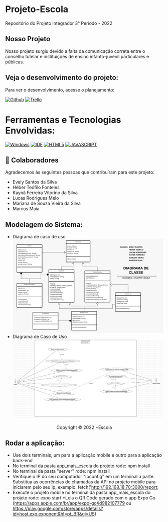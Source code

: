# Projeto-Escola
Repositório do Projeto Integrador 3° Período - 2022 

## Nosso Projeto
Nosso projeto surgiu devido a falta da comunicação correta entre o conselho tutelar e instituições de ensino infanto-juvenil particulares e públicas.
## Veja o desenvolvimento do projeto:

Para ver o desenvolvimento, acesse o planejamento:

[![Github](https://img.shields.io/badge/GitHub-100000?style=for-the-badge&logo=github&logoColor=white)](https://github.com/Evely-27/Projeto-Escola.git)
[![Trello](https://img.shields.io/badge/Trello-0052CC?style=for-the-badge&logo=trello&logoColor=white)]( https://trello.com/invite/b/ic0gvbA2/ba5696746bcb8b7edf149389ef236b44/atividades )

# Ferramentas e Tecnologias Envolvidas:
[![Windows](https://img.shields.io/badge/Windows-0078D6?style=for-the-badge&logo=windows&logoColor=white)](https://www.microsoft.com/pt-br/windows/get-windows-10)
[![IDE](https://img.shields.io/badge/Visual_studio_code-0078D4?style=for-the-badge&logo=visual%20studio%20code&logoColor=white)](https://code.visualstudio.com/)
[![HTML5](https://img.shields.io/badge/HTML5-E34F26?style=for-the-badge&logo=html5&logoColor=white)](https://developer.mozilla.org/pt-BR/docs/Web/HTML)
[![JAVASCRIPT](https://img.shields.io/badge/JavaScript-F7DF1E?style=for-the-badge&logo=javascript&logoColor=black)](https://developer.mozilla.org/pt-BR/docs/Web/JavaScript)

## 🤝 Colaboradores

Agradecemos às seguintes pessoas que contribuíram para este projeto:
* Evely Santos da Silva
* Héber Teófilo Fonteles
* Kaynã Ferreira Vitorino da Silva
* Lucas Rodrigues Melo
* Mariana de Souza Vieira da Silva
* Marcos Maia
## Modelagem do Sistema:
* Diagrama de caso de uso
![Diagramas](screenshots/Diagrama.de.classe.Equipe3.jpeg "Diagram de Classe")
* Diagrama de Caso de Uso
![Diagramas](screenshots/Diagrama.de.caso.de.uso.Equipe3.jpeg "Diagram de Caso de uso")

<p align="center">Copyright © 2022 +Escola</p>

## Rodar a aplicação:

* Use dois terminais, um para a aplicação mobile e outro para a aplicação back-end
* No terminal da pasta app_mais_escola do projeto rode: npm install
* No terminal da pasta "server" rode: npm install
* Verifique o IP do seu computador "ipconfig" em um terminal a parte. Substitua as ocorrências de chamadas da API no projeto mobile para iniciarem pelo seu ip, exemplo:  fetch('http://192.168.18.70:3000/report;
* Execute o projeto mobile no terminal da pasta app_mais_escola do projeto rode: expo start
*Leia o QR Code gerado com o app Expo Go (https://apps.apple.com/br/app/expo-go/id982107779 ou https://play.google.com/store/apps/details?id=host.exp.exponent&hl=pt_BR&gl=US)
